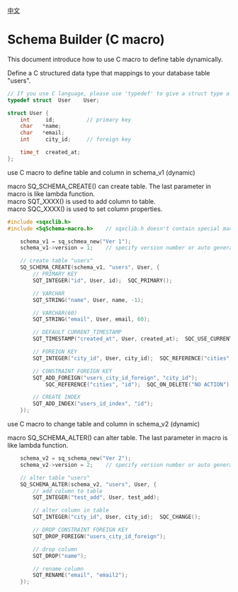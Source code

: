 [中文](schema-builder-macro.cn.md)

# Schema Builder (C macro)

This document introduce how to use C macro to define table dynamically.  

Define a C structured data type that mappings to your database table "users".

```c++
// If you use C language, please use 'typedef' to give a struct type a new name.
typedef struct  User    User;

struct User {
	int     id;          // primary key
	char   *name;
	char   *email;
	int     city_id;     // foreign key

	time_t  created_at;
};
```

use C macro to define table and column in schema_v1 (dynamic)  
  
macro SQ_SCHEMA_CREATE() can create table. The last parameter in macro is like lambda function.  
macro SQT_XXXX() is used to add column to table.  
macro SQC_XXXX() is used to set column properties.

```c
#include <sqxclib.h>
#include <SqSchema-macro.h>    // sqxclib.h doesn't contain special macros

	schema_v1 = sq_schmea_new("Ver 1");
	schema_v1->version = 1;    // specify version number or auto generate it

	// create table "users"
	SQ_SCHEMA_CREATE(schema_v1, "users", User, {
		// PRIMARY KEY
		SQT_INTEGER("id", User, id);  SQC_PRIMARY();

		// VARCHAR
		SQT_STRING("name", User, name, -1);

		// VARCHAR(60)
		SQT_STRING("email", User, email, 60);

		// DEFAULT CURRENT_TIMESTAMP
		SQT_TIMESTAMP("created_at", User, created_at);  SQC_USE_CURRENT();

		// FOREIGN KEY
		SQT_INTEGER("city_id", User, city_id);  SQC_REFERENCE("cities", "id");

		// CONSTRAINT FOREIGN KEY
		SQT_ADD_FOREIGN("users_city_id_foreign", "city_id");
			SQC_REFERENCE("cities", "id");  SQC_ON_DELETE("NO ACTION");  SQC_ON_UPDATE("NO ACTION"):

		// CREATE INDEX
		SQT_ADD_INDEX("users_id_index", "id");
	});
```

use C macro to change table and column in schema_v2 (dynamic)  
  
macro SQ_SCHEMA_ALTER() can alter table. The last parameter in macro is like lambda function.

```c
	schema_v2 = sq_schema_new("Ver 2");
	schema_v2->version = 2;    // specify version number or auto generate it

	// alter table "users"
	SQ_SCHEMA_ALTER(schema_v2, "users", User, {
		// add column to table
		SQT_INTEGER("test_add", User, test_add);

		// alter column in table
		SQT_INTEGER("city_id", User, city_id);  SQC_CHANGE();

		// DROP CONSTRAINT FOREIGN KEY
		SQT_DROP_FOREIGN("users_city_id_foreign");

		// drop column
		SQT_DROP("name");

		// rename column
		SQT_RENAME("email", "email2");
	});
```
